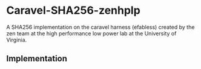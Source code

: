 # Caravel-SHA256-zenhplp

A SHA256 implementation on the caravel harness (efabless) created by the zen team at the high performance low power lab at the University of Virginia.

## Implementation 
